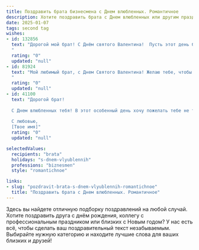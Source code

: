 ```yaml
---
title: Поздравить брата бизнесмена с Днем влюбленных. Романтичное
description: Хотите поздравить брата с Днем влюбленных или другим праздником? Наш ИИ создаст незабываемое поздравление, а вы обязательно выделитесь среди других.  
date: 2025-01-07
tags: second tag
wishes:
- id: 132856
  text: "Дорогой мой брат! С Днём святого Валентина!  Пусть этот день будет полон любви, нежности и романтики,  а твоя жизнь –  яркой, успешной и, конечно же,  полной взаимных чувств.  Желаю тебе океан счастья и  бесконечного вдохновения, как в бизнесе, так и в любви!
  "
  rating: "0"
  updated: "null"
- id: 81924
  text: "Мой любимый брат, с Днем Святого Валентина! Желаю тебе, чтобы твоя бизнес-империя процветала, а сердце всегда было заполнено любовью и теплотой. Пусть каждый день будет наполнен романтикой, заботой и нежностью, а ты, как настоящий бизнесмен, будешь умело управлять семейным благополучием!
  "
  rating: "0"
  updated: "null"
- id: 41100
  text: "Дорогой брат!
  
  С Днем влюбленных тебя! В этот особенный день хочу пожелать тебе не только успехов в бизнесе, но и настоящей романтики в жизни. Пусть каждый день будет наполнен любовью и теплом, а твое сердце бьется в унисон с любимым человеком. Важно помнить, что самые ценные инвестиции — это не только деньги, но и чувства. Желаю тебе найти ту самую, с которой вы сможете строить свое счастье, делиться мечтами и создавать незабываемые моменты. Пусть счастье приходит туда, где есть любовь, а твоя жизнь будет ярким романом!
  
  С любовью,
  [Твое имя]"
  rating: "0"
  updated: "null"

selectedValues:
  recipients: "brata"
  holidays: "s-dnem-vlyublennih"
  professions: "biznesmen"
  style: "romantichnoe"

links:
- slug: "pozdravit-brata-s-dnem-vlyublennih-romantichnoe"
  title: "Поздравить брата с Днем влюбленных. Романтичное"
---
```


Здесь вы найдете отличную подборку поздравлений на любой случай.
Хотите поздравить друга с днём рождения, коллегу с профессиональным праздником или близких с Новым годом? У нас есть всё, чтобы сделать ваш поздравительный текст незабываемым. Выбирайте нужную категорию и находите лучшие слова для ваших близких и друзей!
